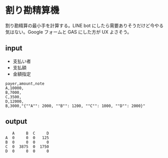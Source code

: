 # 割り勘精算機

割り勘精算の最小手を計算する。LINE bot にしたら需要ありそうだけど今やる気はない。Google フォームと GAS にした方が UX よさそう。

## input

- 支払い者
- 支払額
- 金額指定

```csv
payer,amount,note
A,10000,
B,7000,
C,3500,
D,12000,
B,3000,"{""A"": 2000, ""B"": 1200, ""C"": 1000, ""D"": 2000}"
```

## output

```
   A     B  C     D
A  0     0  0   125
B  0     0  0     0
C  0  3875  0  1750
D  0     0  0     0
```
